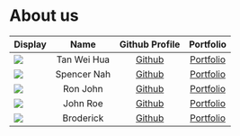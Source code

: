 # About us

Display | Name | Github Profile | Portfolio 
--------|:----:|:--------------:|:---------:
![](https://via.placeholder.com/100.png?text=Photo) | Tan Wei Hua | [Github](https://github.com/thisisdax) | [Portfolio](team/thisisdax.md)
![](https://via.placeholder.com/100.png?text=Photo) | Spencer Nah | [Github](https://github.com/spencernah) | [Portfolio](team/spencernah.md)
![](https://via.placeholder.com/100.png?text=Photo) | Ron John | [Github](https://github.com/) | [Portfolio](docs/team/johndoe.md)
![](https://via.placeholder.com/100.png?text=Photo) | John Roe | [Github](https://github.com/) | [Portfolio](docs/team/johndoe.md)
![](https://via.placeholder.com/100.png?text=Photo) | Broderick | [Github](https://github.com/e0262191) | [Portfolio](team/e0262191.md)

